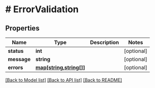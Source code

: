 # # ErrorValidation

## Properties

Name | Type | Description | Notes
------------ | ------------- | ------------- | -------------
**status** | **int** |  | [optional] 
**message** | **string** |  | [optional] 
**errors** | [**map[string,string[]]**](array.md) |  | [optional] 

[[Back to Model list]](../../README.md#documentation-for-models) [[Back to API list]](../../README.md#documentation-for-api-endpoints) [[Back to README]](../../README.md)


